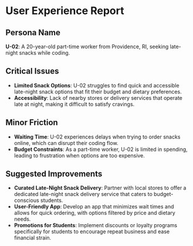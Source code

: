 # User Experience Report

## Persona Name
**U-02**: A 20-year-old part-time worker from Providence, RI, seeking late-night snacks while coding.

## Critical Issues
- **Limited Snack Options**: U-02 struggles to find quick and accessible late-night snack options that fit their budget and dietary preferences.
- **Accessibility**: Lack of nearby stores or delivery services that operate late at night, making it difficult to satisfy cravings.

## Minor Friction
- **Waiting Time**: U-02 experiences delays when trying to order snacks online, which can disrupt their coding flow.
- **Budget Constraints**: As a part-time worker, U-02 is limited in spending, leading to frustration when options are too expensive.

## Suggested Improvements
- **Curated Late-Night Snack Delivery**: Partner with local stores to offer a dedicated late-night snack delivery service that caters to budget-conscious students.
- **User-Friendly App**: Develop an app that minimizes wait times and allows for quick ordering, with options filtered by price and dietary needs.
- **Promotions for Students**: Implement discounts or loyalty programs specifically for students to encourage repeat business and ease financial strain.